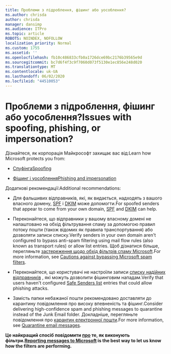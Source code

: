 ```yaml
---
title: Проблеми з підроблення, фішинг або уособлення?
ms.author: chrisda
author: chrisda
manager: dansimp
ms.audience: ITPro
ms.topic: article
ROBOTS: NOINDEX, NOFOLLOW
localization_priority: Normal
ms.custom: 1755
ms.assetid: ''
ms.openlocfilehash: fb10c486833cfb0a1726dce69bc2176b39565e9d
ms.sourcegitcommit: bc7d6f4f3c9f7060d073f5130e1ec856e248d020
ms.translationtype: MT
ms.contentlocale: uk-UA
ms.lasthandoff: 06/02/2020
ms.locfileid: "44510053"
---
```

# <a name="issues-with-spoofing-phishing-or-impersonation"></a><span data-ttu-id="d92b0-102">Проблеми з підроблення, фішинг або уособлення?</span><span class="sxs-lookup"><span data-stu-id="d92b0-102">Issues with spoofing, phishing, or impersonation?</span></span>

<span data-ttu-id="d92b0-103">Дізнайтеся, як корпорація Майкрософт захищає вас від:</span><span class="sxs-lookup"><span data-stu-id="d92b0-103">Learn how Microsoft protects you from:</span></span>

- [<span data-ttu-id="d92b0-104">Спуфінга</span><span class="sxs-lookup"><span data-stu-id="d92b0-104">Spoofing</span></span>](https://docs.microsoft.com/microsoft-365/security/office-365-security/anti-spoofing-protection)

- [<span data-ttu-id="d92b0-105">Фішинг і уособлення</span><span class="sxs-lookup"><span data-stu-id="d92b0-105">Phishing and impersonation</span></span>](https://docs.microsoft.com/microsoft-365/security/office-365-security/atp-anti-phishing)

<span data-ttu-id="d92b0-106">Додаткові рекомендації:</span><span class="sxs-lookup"><span data-stu-id="d92b0-106">Additional recommendations:</span></span>

- <span data-ttu-id="d92b0-107">Для фальшивих відправників, які, як видається, надходять з вашого власного домену, [SPF](https://docs.microsoft.com/microsoft-365/security/office-365-security/set-up-spf-in-office-365-to-help-prevent-spoofing) і [DKIM](https://docs.microsoft.com/microsoft-365/security/office-365-security/use-dkim-to-validate-outbound-email) може допомогти.</span><span class="sxs-lookup"><span data-stu-id="d92b0-107">For spoofed senders that appear to come from your own domain, [SPF](https://docs.microsoft.com/microsoft-365/security/office-365-security/set-up-spf-in-office-365-to-help-prevent-spoofing) and [DKIM](https://docs.microsoft.com/microsoft-365/security/office-365-security/use-dkim-to-validate-outbound-email) can help.</span></span>

- <span data-ttu-id="d92b0-108">Переконайтеся, що відправники у вашому власному домені не налаштовано на обхід фільтрування спаму за допомогою правил потоку пошти (також відомих як правила транспортування) або дозволяти записи списку.</span><span class="sxs-lookup"><span data-stu-id="d92b0-108">Verify senders in your own domain aren't configured to bypass anti-spam filtering using mail flow rules (also known as transport rules) or allow list entries.</span></span> <span data-ttu-id="d92b0-109">Щоб дізнатися більше, перегляньте [застереження щодо обхід фільтрів спаму Microsoft](https://docs.microsoft.com/exchange/troubleshoot/antispam/cautions-against-bypassing-spam-filters).</span><span class="sxs-lookup"><span data-stu-id="d92b0-109">For more information, see [Cautions against bypassing Microsoft spam filters](https://docs.microsoft.com/exchange/troubleshoot/antispam/cautions-against-bypassing-spam-filters).</span></span>

- <span data-ttu-id="d92b0-110">Переконайтеся, що користувачі не настроїли записи [списку надійних відправників](https://support.office.com/article/BE1BAEA0-BEAB-4A30-B968-9004332336CE) , які можуть дозволити фішинговим нападам.</span><span class="sxs-lookup"><span data-stu-id="d92b0-110">Verify that users haven't configured [Safe Senders list](https://support.office.com/article/BE1BAEA0-BEAB-4A30-B968-9004332336CE) entries that could allow phishing attacks.</span></span>

- <span data-ttu-id="d92b0-111">Замість папки небажаної пошти рекомендовано доставляти до карантину повідомлення про високу впевненість та фішинг.</span><span class="sxs-lookup"><span data-stu-id="d92b0-111">Consider delivering high-confidence spam and phishing messages to quarantine instead of the Junk Email folder.</span></span> <span data-ttu-id="d92b0-112">Докладніше, перегляньте повідомлення про [карантин електронної пошти](https://docs.microsoft.com/microsoft-365/security/office-365-security/quarantine-email-messages).</span><span class="sxs-lookup"><span data-stu-id="d92b0-112">For more information, see [Quarantine email messages](https://docs.microsoft.com/microsoft-365/security/office-365-security/quarantine-email-messages).</span></span>

<span data-ttu-id="d92b0-113">**Це найкращий спосіб повідомити [про](https://support.office.com/article/b5caa9f1-cdf3-4443-af8c-ff724ea719d2) те, як виконують фільтри.**</span><span class="sxs-lookup"><span data-stu-id="d92b0-113">**[Reporting messages to Microsoft](https://support.office.com/article/b5caa9f1-cdf3-4443-af8c-ff724ea719d2) is the best way to let us know how the filters are performing.**</span></span>
